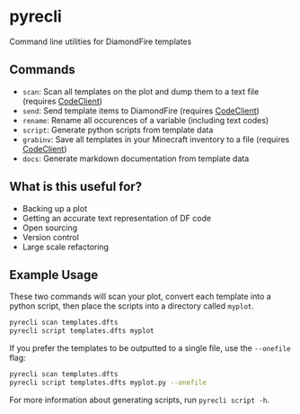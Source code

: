 # pyrecli

Command line utilities for DiamondFire templates

## Commands

- `scan`: Scan all templates on the plot and dump them to a text file (requires [CodeClient](github.com/DFOnline/CodeClient))
- `send`: Send template items to DiamondFire (requires [CodeClient](github.com/DFOnline/CodeClient))
- `rename`: Rename all occurences of a variable (including text codes)
- `script`: Generate python scripts from template data
- `grabinv`: Save all templates in your Minecraft inventory to a file (requires [CodeClient](github.com/DFOnline/CodeClient))
- `docs`: Generate markdown documentation from template data


## What is this useful for?

- Backing up a plot
- Getting an accurate text representation of DF code
- Open sourcing
- Version control
- Large scale refactoring


## Example Usage

These two commands will scan your plot, convert each template into a python script, then place the scripts into a directory called `myplot`.

```sh
pyrecli scan templates.dfts
pyrecli script templates.dfts myplot
```

If you prefer the templates to be outputted to a single file, use the `--onefile` flag:

```sh
pyrecli scan templates.dfts
pyrecli script templates.dfts myplot.py --onefile
```

For more information about generating scripts, run `pyrecli script -h`.
